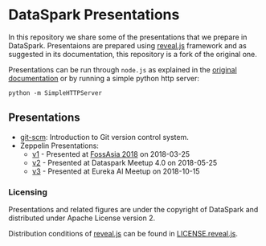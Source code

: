 # DataSpark Presentations 
In this repository we share some of the presentations that we prepare in DataSpark. Presentaions are prepared using
[reveal.js](http://lab.hakim.se/reveal-js/) framework and as suggested in its documentation, this repository is a
fork of the original one.

Presentations can be run through `node.js` as explained in the [original documentation](README.orig.md) or by
running a simple python http server:

    python -m SimpleHTTPServer

## Presentations

- [git-scm](git-scm.html): Introduction to Git version control system.
- Zeppelin Presentations:
  - [v1](zeppelin.html) - Presented at [FossAsia 2018](https://2018.fossasia.org/) on 2018-03-25
  - [v2](zeppelin.ds.html) - Presented at Dataspark Meetup 4.0 on 2018-05-25
  - [v3](zeppelin.eu.html) - Presented at Eureka AI Meetup on 2018-10-15

### Licensing
Presentations and related figures are under the copyright of DataSpark and distributed under Apache License version 2.

Distribution conditions of [reveal.js](http://lab.hakim.se/reveal-js/) can be found in [LICENSE.reveal.js](LICENSE.reveal.js).
